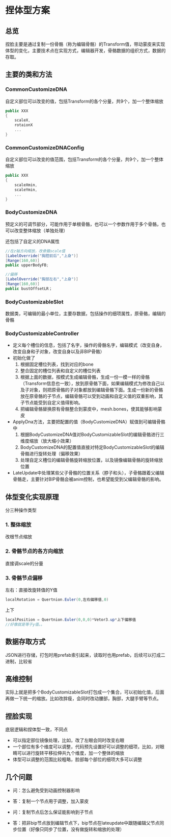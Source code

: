 # 捏体型方案


## 总览

捏脸主要是通过复制一份骨骼（称为编辑骨骼）的Transform值，带动蒙皮来实现体型的变化，主要技术点在实现方式，编辑器开发，骨骼数据的组织方式，数据的存取。

## 主要的类和方法

### CommonCustomizeDNA

自定义部位可以改变的值，包括Transform的各个分量，共9个，加一个整体缩放

```csharp
public XXX
{
	scaleX,
	rotaionX
	...
}
```

### CommonCustomizeDNAConfig

自定义部位可以改变的值范围，包括Transform的各个分量，共9个，加一个整体缩放

```csharp
public XXX
{
	scaleXmin,
	scaleYmin,
	...
}
```

### BodyCustomizeDNA

预定义的可调节部分，可能作用于单根骨骼，也可以一个参数作用于多个骨骼，也可以改变整体缩放（单独处理）

还包括了自定义的DNA属性

```csharp
//在z轴方向缩放，改骨骼scale值
[LabelOverride("胸腔前后","上身")]
[Range(160,60)]
public upperBodyFB;

//偏移
[LabelOverride("胸部左右","上身")]
[Range(160,60)]
public bustOffsetLR；

```

### BodyCustomizableSlot

数据类，可编辑的最小单位，主要存数据，包括操作的细项属性，原骨骼，编辑的骨骼

### BodyCustomizableController

- 定义每个槽位的信息，包括了名字，操作的骨骼名字，编辑模式（改变自身，改变自身和子对象，改变自身以及非BIP骨骼）
- 初始化做了
    1. 根据固定槽位列表，找到对应的bone
    2. 整合固定的槽位列表和自定义的槽位列表
    3. 根据上面的数据，按模式生成编辑骨骼，生成一份一模一样的骨骼（Transform信息也一致），放到原骨骼下面，如果编辑模式为修改自己以及子对象，则把原骨骼的子对象都放到编辑骨骼下面。生成一份新的骨骼放在原骨骼的子节点，编辑骨骼可以受到动画和自定义值的双重影响，其子节点能受到自定义值得影响。
    4. 把编辑骨骼替换原有骨骼整合到蒙皮中，mesh.bones，使其能够影响蒙皮
- ApplyDna方法，主要把配置的值（BodyCustomizeDNA）赋值到可编辑骨骼中
    1. 根据BodyCustomizeDNA值对BodyCustomizableSlot的编辑骨骼进行三维度缩放（放大缩小效果）
    2. BodyCustomizeDNA的配置值直接对特定BodyCustomizableSlot的编辑骨骼进行旋转处理（偏移效果）
    3. 处理自定义槽位的编辑骨骼旋转缩放位置，以及镜像编辑骨骼的旋转缩放位置
- LateUpdate中处理某些父子骨骼的位置关系（脖子和头），子骨骼跟着父编辑骨骼走，主要针对BIP骨骼会被anim控制，也希望能受到父编辑骨骼的影响。

## 体型变化实现原理

分三种操作类型

### 1.  整体缩放

改根节点缩放

### 2. 骨骼节点的各方向缩放

直接调scale的分量

### 3. 骨骼节点偏移

左右：直接改旋转值的Y值

```csharp
localRotation = Quertnion.Euler(0,左右偏移值,0)
```

上下

```csharp
localPosition = Quertnion.Euler(0,0,0)*Vetor3.up*上下偏移值
//好像就是等于y值。。
```

## 数据存取方式

JSON进行存储，打包时用prefab索引起来，读取时也用prefab，后续可以打成二进制，比较省

## 高维控制

实际上就是把多个BodyCustomizableSlot打包成一个集合，可以初始化值，后面再做一下统一的缩放。比如改胖瘦，会同时改动腰部，胸部，大腿手臂等节点。

## 捏脸实现

底层逻辑和捏体型一致，不同点

- 可以指定部位镜像处理，比如，改了左眼会同时改变右眼
- 一个部位有多个维度可以调整，代码预先设置好可以调整的细项，比如，对眼睛可以进行旋转平移拉伸共九个维度，加一个整体的缩放
- 体型可以调整的范围比较粗略，脸部每个部位的细项大多可以调整

## 几个问题

- 问：怎么避免受到动画控制器影响
- 答：复制一个节点用于调整，加入蒙皮

- 问：复制节点后怎么保证能影响到子节点
- 答：把非bip节点放到编辑节点下，bip节点在lateupdate中跟随编辑父节点同步位置（好像只同步了位置，没有做旋转和缩放的处理）
